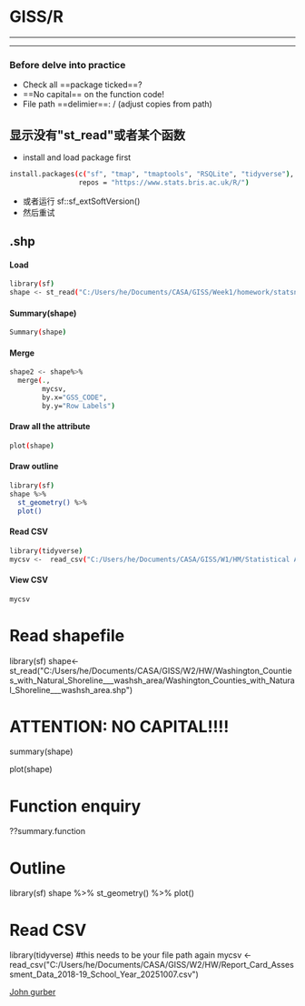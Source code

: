 # **GISS/R**
---
---
### Before delve into practice
- Check all ==package ticked==?
- ==No capital== on the function code!
- File path ==delimier==: / (adjust copies from path)

## 显示没有"st_read"或者某个函数
- install and load package first
```sh
install.packages(c("sf", "tmap", "tmaptools", "RSQLite", "tidyverse"), 
                 repos = "https://www.stats.bris.ac.uk/R/")
```
- 或者运行 sf::sf_extSoftVersion()
- 然后重试


## .shp
#### Load 
```sh
library(sf)
shape <- st_read("C:/Users/he/Documents/CASA/GISS/Week1/homework/statsnz-territorial-authority-2018-generalised-SHP/territorial-authority-2018-generalised.shp")
```
####  Summary(shape)
```sh
Summary(shape)
```
#### Merge
```sh
shape2 <- shape%>%
  merge(.,
        mycsv,
        by.x="GSS_CODE", 
        by.y="Row Labels")
```

#### Draw all the attribute
```sh
plot(shape)
```
####  Draw outline
```sh
library(sf)
shape %>% 
  st_geometry() %>%
  plot()
  ```

#### Read CSV
```sh
library(tidyverse)
mycsv <-  read_csv("C:/Users/he/Documents/CASA/GISS/W1/HM/Statistical Area 1 dataset for Census 2018-total-New Zealand_updated_4-11-21/2018paidemployee.csv")  
```

#### View CSV
```sh
mycsv 
```


# Read shapefile
library(sf)
shape<-st_read("C:/Users/he/Documents/CASA/GISS/W2/HW/Washington_Counties_with_Natural_Shoreline___washsh_area/Washington_Counties_with_Natural_Shoreline___washsh_area.shp")

# ATTENTION: NO CAPITAL!!!! 
summary(shape)

plot(shape)

# Function enquiry
??summary.function

# Outline
library(sf)
shape %>% 
  st_geometry() %>%
  plot()

# Read CSV
library(tidyverse)
#this needs to be your file path again
mycsv <-  read_csv("C:/Users/he/Documents/CASA/GISS/W2/HW/Report_Card_Assessment_Data_2018-19_School_Year_20251007.csv")

[John gurber]



[//]: # (Links saved here. 
Note: When exported as PDF file, !!!Chinese letters do not show!!!
)

 [John gurber]: <http://daringfireball.net>